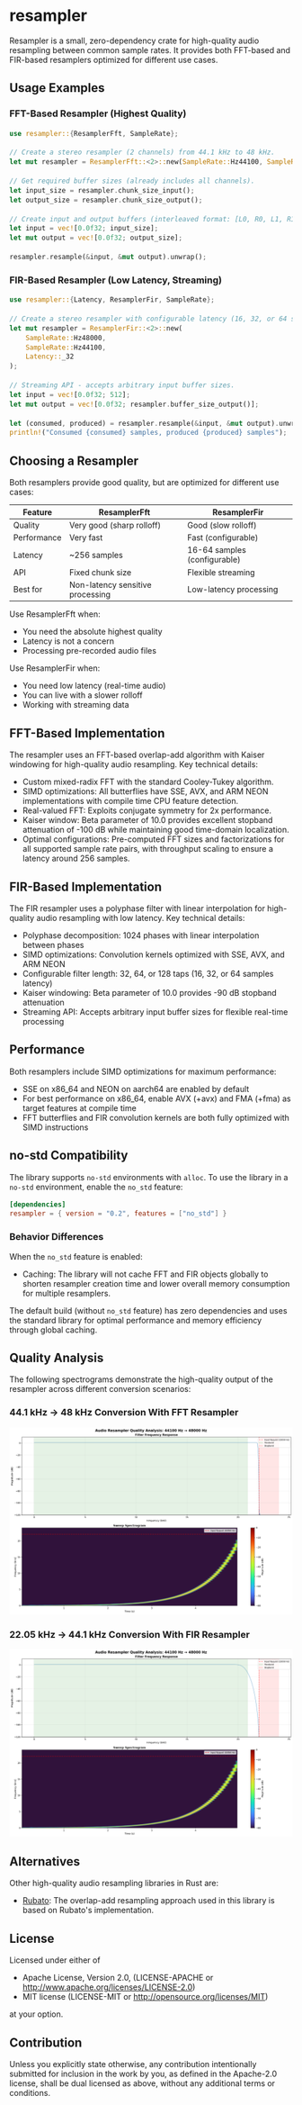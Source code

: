 # resampler

Resampler is a small, zero-dependency crate for high-quality audio resampling between common sample rates.
It provides both FFT-based and FIR-based resamplers optimized for different use cases.

## Usage Examples

### FFT-Based Resampler (Highest Quality)

```rust
use resampler::{ResamplerFft, SampleRate};

// Create a stereo resampler (2 channels) from 44.1 kHz to 48 kHz.
let mut resampler = ResamplerFft::<2>::new(SampleRate::Hz44100, SampleRate::Hz48000);

// Get required buffer sizes (already includes all channels).
let input_size = resampler.chunk_size_input();
let output_size = resampler.chunk_size_output();

// Create input and output buffers (interleaved format: [L0, R0, L1, R1, ...]).
let input = vec![0.0f32; input_size];
let mut output = vec![0.0f32; output_size];

resampler.resample(&input, &mut output).unwrap();
```

### FIR-Based Resampler (Low Latency, Streaming)

```rust
use resampler::{Latency, ResamplerFir, SampleRate};

// Create a stereo resampler with configurable latency (16, 32, or 64 samples).
let mut resampler = ResamplerFir::<2>::new(
    SampleRate::Hz48000,
    SampleRate::Hz44100,
    Latency::_32
);

// Streaming API - accepts arbitrary input buffer sizes.
let input = vec![0.0f32; 512];
let mut output = vec![0.0f32; resampler.buffer_size_output()];

let (consumed, produced) = resampler.resample(&input, &mut output).unwrap();
println!("Consumed {consumed} samples, produced {produced} samples");
```

## Choosing a Resampler

Both resamplers provide good quality, but are optimized for different use cases:

| Feature     | ResamplerFft                     | ResamplerFir                 |
|-------------|----------------------------------|------------------------------|
| Quality     | Very good (sharp rolloff)        | Good (slow rolloff)          |
| Performance | Very fast                        | Fast (configurable)          |
| Latency     | ~256 samples                     | 16-64 samples (configurable) |
| API         | Fixed chunk size                 | Flexible streaming           |
| Best for    | Non-latency sensitive processing | Low-latency processing       |

Use ResamplerFft when:
- You need the absolute highest quality
- Latency is not a concern
- Processing pre-recorded audio files

Use ResamplerFir when:
- You need low latency (real-time audio)
- You can live with a slower rolloff
- Working with streaming data

## FFT-Based Implementation

The resampler uses an FFT-based overlap-add algorithm with Kaiser windowing for high-quality audio resampling.
Key technical details:

- Custom mixed-radix FFT with the standard Cooley-Tukey algorithm.
- SIMD optimizations: All butterflies have SSE, AVX, and ARM NEON implementations with compile time CPU feature
  detection.
- Real-valued FFT: Exploits conjugate symmetry for 2x performance.
- Kaiser window: Beta parameter of 10.0 provides excellent stopband attenuation of -100 dB while maintaining good
  time-domain localization.
- Optimal configurations: Pre-computed FFT sizes and factorizations for all supported sample rate pairs, with throughput
  scaling to ensure a latency around 256 samples.

## FIR-Based Implementation

The FIR resampler uses a polyphase filter with linear interpolation for high-quality audio resampling with low latency.
Key technical details:

- Polyphase decomposition: 1024 phases with linear interpolation between phases
- SIMD optimizations: Convolution kernels optimized with SSE, AVX, and ARM NEON
- Configurable filter length: 32, 64, or 128 taps (16, 32, or 64 samples latency)
- Kaiser windowing: Beta parameter of 10.0 provides -90 dB stopband attenuation
- Streaming API: Accepts arbitrary input buffer sizes for flexible real-time processing

## Performance

Both resamplers include SIMD optimizations for maximum performance:

- SSE on x86_64 and NEON on aarch64 are enabled by default
- For best performance on x86_64, enable AVX (+avx) and FMA (+fma) as target features at compile time
- FFT butterflies and FIR convolution kernels are both fully optimized with SIMD instructions

## no-std Compatibility

The library supports `no-std` environments with `alloc`. To use the library in a `no-std` environment, enable the
`no_std` feature:

```toml
[dependencies]
resampler = { version = "0.2", features = ["no_std"] }
```

### Behavior Differences

When the `no_std` feature is enabled:

- Caching: The library will not cache FFT and FIR objects globally to shorten resampler creation time and lower overall
  memory consumption for multiple resamplers.

The default build (without `no_std` feature) has zero dependencies and uses the standard library for optimal performance
and memory efficiency through global caching.

## Quality Analysis

The following spectrograms demonstrate the high-quality output of the resampler across different conversion scenarios:

### 44.1 kHz → 48 kHz Conversion With FFT Resampler

![Analysis of 44.1 kHz to 48 kHz resampling with the FFT resampler](assets/fft_44100_to_48000.png)

### 22.05 kHz → 44.1 kHz Conversion With FIR Resampler

![Analysis of 44.1 kHz to 48 kHz resampling with the FIR resampler](assets/fir_44100_to_48000.png)

## Alternatives

Other high-quality audio resampling libraries in Rust are:

- [Rubato](https://github.com/HEnquist/rubato): The overlap-add resampling approach used in this library is based on
  Rubato's implementation.

## License

Licensed under either of

- Apache License, Version 2.0, (LICENSE-APACHE or http://www.apache.org/licenses/LICENSE-2.0)
- MIT license (LICENSE-MIT or http://opensource.org/licenses/MIT)

at your option.

## Contribution

Unless you explicitly state otherwise, any contribution intentionally submitted for inclusion in the work by you, as
defined in the Apache-2.0 license, shall be dual licensed as above, without any additional terms or conditions.
